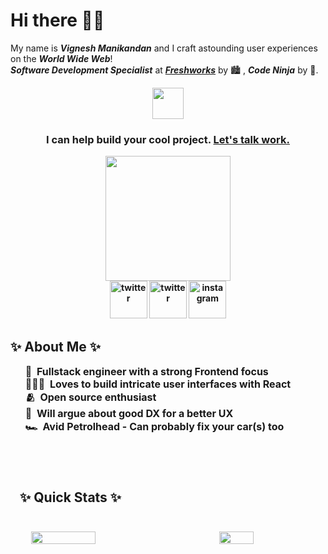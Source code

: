 <h1>Hi there 👋🏼</h1>

My name is ***Vignesh Manikandan*** and I craft astounding user experiences on the ***World Wide Web***!<br>
***_Software Development Specialist_*** at ***[Freshworks](https://www.freshworks.com)*** by 🏙 , ***Code Ninja*** by 🌌.

<div align="center">
    <img src="https://media.giphy.com/media/DgHAJrveNYC0N9oQjy/giphy.gif" width="50px">
</div>

<div align="center">
    <p>
        <h3>
            <strong>I can help build your cool project.<strong>
            <a href="mailto:vigneshm1797@gmail.com">Let's talk work.</a>
        </h3>
    </p>
</div>

<div align="center">
    <img src="https://media.giphy.com/media/htSeueZxZ2RkBPrIe1/giphy.gif" width="200px">
</div>

<div align="center">
    <a href="mailto:vigneshm1797@gmail.com" style="width: 50px; height: 50px;"><img src="https://media.giphy.com/media/GDs9d9ctyvm3KEfyFM/giphy.gif" alt="twitter" width="60px"></a>
    <a href="https://www.twitter.com/v_gn_sh" style="width: 50px; height: 50px;"><img src="https://media.giphy.com/media/j4jpTe4QhFdTrEucXL/giphy.gif" alt="twitter" width="60px"></a>
    <a href="https://www.instagram.com/the.vig" style="width: 50px; height: 50px;"><img src="https://media.giphy.com/media/Wu9Graz2W46frtHFKc/giphy.gif" alt="instagram" width="60px"></a>
</div>

<div>
    <p>
        <h2>✨ About Me ✨</h2>
    </p>
    <ul>
        <li style="list-style: none; font-size: medium;">💼&nbsp;&nbsp;Fullstack engineer with a strong Frontend focus</li>
        <li style="list-style: none; font-size: medium;">👨🏻‍💻&nbsp;&nbsp;Loves to build intricate user interfaces with React</li>
        <li style="list-style: none; font-size: medium;">🫂&nbsp;&nbsp;Open source enthusiast</li>
        <li style="list-style: none; font-size: medium;">🤝&nbsp;&nbsp;Will argue about good DX for a better UX</li>
        <li style="list-style: none; font-size: medium;">🏎️&nbsp;&nbsp;Avid Petrolhead - Can probably fix your car(s) too</li>
    </ul>
</div>

<br>

<section>
    <div style="padding: 15px; margin: 10px 0; width: 100%; height: 100%;">
        <p><h2>✨&nbsp;Quick Stats&nbsp;✨</h2></p>
        <br>
        <div style="display: flex; flex-direction: row; justify-content: space-around; align-items: center;">
            <img src="https://github-readme-stats.vercel.app/api?username=vigneshmanikandan97&count_private=true&show_icons=true&theme=highcontrast&border_radius=20&custom_title=Consolidated%20Stats" width="45%">
            <br>
            <br>
            <img src="https://github-readme-stats.vercel.app/api/top-langs/?username=vigneshmanikandan97&layout=compact" width="33%">
        </div>
    </div>
</section>

<section>
    <p><h2>✨&nbsp;Other Stats&nbsp;✨</h2></p>
    <br>
    
<!--START_SECTION:waka-->
![Code Time](http://img.shields.io/badge/Code%20Time-0%20secs-blue)

![Lines of code](https://img.shields.io/badge/From%20Hello%20World%20I%27ve%20Written-384.7%20thousand%20lines%20of%20code-blue)

**🐱 My GitHub Data** 

> 📦 17.5 kB Used in GitHub's Storage 
 > 
> 💼 Opted to Hire
 > 
> 📜 7 Public Repositories 
 > 
> 🔑 9 Private Repositories 
 > 
**I'm an Early 🐤** 

```text
🌞 Morning                124 commits         ██████░░░░░░░░░░░░░░░░░░░   25.51 % 
🌆 Daytime                216 commits         ███████████░░░░░░░░░░░░░░   44.44 % 
🌃 Evening                95 commits          █████░░░░░░░░░░░░░░░░░░░░   19.55 % 
🌙 Night                  51 commits          ███░░░░░░░░░░░░░░░░░░░░░░   10.49 % 
```
📅 **I'm Most Productive on Friday** 

```text
Monday                   21 commits          █░░░░░░░░░░░░░░░░░░░░░░░░   04.32 % 
Tuesday                  82 commits          ████░░░░░░░░░░░░░░░░░░░░░   16.87 % 
Wednesday                110 commits         ██████░░░░░░░░░░░░░░░░░░░   22.63 % 
Thursday                 62 commits          ███░░░░░░░░░░░░░░░░░░░░░░   12.76 % 
Friday                   111 commits         ██████░░░░░░░░░░░░░░░░░░░   22.84 % 
Saturday                 57 commits          ███░░░░░░░░░░░░░░░░░░░░░░   11.73 % 
Sunday                   43 commits          ██░░░░░░░░░░░░░░░░░░░░░░░   08.85 % 
```


📊 **This Week I Spent My Time On** 

```text
🕑︎ Time Zone: Asia/Kolkata

💬 Programming Languages: 
No Activity Tracked This Week

🐱‍💻 Projects: 
No Activity Tracked This Week
```

**I Mostly Code in JavaScript** 

```text
JavaScript               8 repos             ███████████░░░░░░░░░░░░░░   44.44 % 
Jupyter Notebook         5 repos             ███████░░░░░░░░░░░░░░░░░░   27.78 % 
Python                   4 repos             ██████░░░░░░░░░░░░░░░░░░░   22.22 % 
SCSS                     1 repo              █░░░░░░░░░░░░░░░░░░░░░░░░   05.56 % 
```




 Last Updated on 15/08/2025 18:50:24 UTC
<!--END_SECTION:waka-->
</section>

<!--
**vigneshmanikandan97/vigneshmanikandan97** is a ✨ _special_ ✨ repository because its `README.md` (this file) appears on your GitHub profile.
-->
